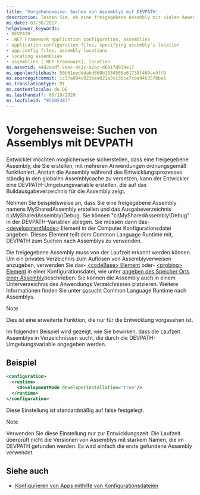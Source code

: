 ```yaml
---
title: 'Vorgehensweise: Suchen von Assemblys mit DEVPATH'
description: Testen Sie, ob eine freigegebene Assembly mit vielen Anwendungen in .net ordnungsgemäß funktioniert, indem Sie eine XML-Computer Konfigurationsdatei und die DEVPATH-Umgebungsvariable verwenden.
ms.date: 03/30/2017
helpviewer_keywords:
- DEVPATH
- .NET Framework application configuration, assemblies
- application configuration files, specifying assembly's location
- app.config files, assembly locations
- locating assemblies
- assemblies [.NET Framework], location
ms.assetid: 44d2eadf-7eec-443c-a2ac-d601fd919e17
ms.openlocfilehash: 50b61eedddabd660b1834565a61738f460ae9ff9
ms.sourcegitcommit: 1c37a894c923bea021a3cc38ce7cba946357bbe1
ms.translationtype: MT
ms.contentlocale: de-DE
ms.lasthandoff: 06/19/2020
ms.locfileid: "85105383"
---
```

# <a name="how-to-locate-assemblies-by-using-devpath"></a>Vorgehensweise: Suchen von Assemblys mit DEVPATH
Entwickler möchten möglicherweise sicherstellen, dass eine freigegebene Assembly, die Sie erstellen, mit mehreren Anwendungen ordnungsgemäß funktioniert. Anstatt die Assembly während des Entwicklungsprozesses ständig in den globalen Assemblycache zu versetzen, kann der Entwickler eine DEVPATH-Umgebungsvariable erstellen, die auf das Buildausgabeverzeichnis für die Assembly zeigt.  
  
 Nehmen Sie beispielsweise an, dass Sie eine freigegebene Assembly namens MySharedAssembly erstellen und das Ausgabeverzeichnis c:\MySharedAssembly\Debug. Sie können "c:\MySharedAssembly\Debug" in der DEVPATH-Variablen ablegen. Sie müssen dann das- [\<developmentMode>](./file-schema/runtime/developmentmode-element.md) Element in der Computer Konfigurationsdatei angeben. Dieses Element teilt dem Common Language Runtime mit, DEVPATH zum Suchen nach Assemblys zu verwenden.  
  
 Die freigegebene Assembly muss von der Laufzeit erkannt werden können.  Um ein privates Verzeichnis zum Auflösen von Assemblyverweisen anzugeben, verwenden Sie das- [ \<codeBase> Element](./file-schema/runtime/codebase-element.md) oder- [ \<probing> Element](./file-schema/runtime/probing-element.md) in einer Konfigurationsdatei, wie unter [angeben des Speicher Orts einer Assembly](specify-assembly-location.md)beschrieben.  Sie können die Assembly auch in einem Unterverzeichnis des Anwendungs Verzeichnisses platzieren. Weitere Informationen finden Sie unter [so](../deployment/how-the-runtime-locates-assemblies.md)sucht Common Language Runtime nach Assemblys.  
  
> [!NOTE]
> Dies ist eine erweiterte Funktion, die nur für die Entwicklung vorgesehen ist.  
  
 Im folgenden Beispiel wird gezeigt, wie Sie bewirken, dass die Laufzeit Assemblys in Verzeichnissen sucht, die durch die DEVPATH-Umgebungsvariable angegeben werden.  
  
## <a name="example"></a>Beispiel  
  
```xml  
<configuration>  
  <runtime>  
    <developmentMode developerInstallation="true"/>  
  </runtime>  
</configuration>  
```  
  
 Diese Einstellung ist standardmäßig auf false festgelegt.  
  
> [!NOTE]
> Verwenden Sie diese Einstellung nur zur Entwicklungszeit. Die Laufzeit überprüft nicht die Versionen von Assemblys mit starkem Namen, die im DEVPATH gefunden werden. Es wird einfach die erste gefundene Assembly verwendet.  
  
## <a name="see-also"></a>Siehe auch

- [Konfigurieren von Apps mithilfe von Konfigurationsdateien](index.md)
